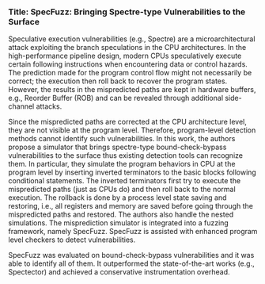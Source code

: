 ### Title: SpecFuzz: Bringing Spectre-type Vulnerabilities to the Surface
Speculative execution vulnerabilities (e.g., Spectre) are a microarchitectural attack exploiting the branch speculations in the CPU architectures.
In the high-performance pipeline design,
modern CPUs speculatively execute certain following instructions when encountering data or control hazards.
The prediction made for the program control flow might not necessarily be correct; 
the execution then roll back to recover the program states.
However, the results in the mispredicted paths are kept in hardware buffers, e.g., Reorder Buffer (ROB) and can be revealed through additional side-channel attacks.

Since the mispredicted paths are corrected at the CPU architecture level, they are not visible at the program level.
Therefore, program-level detection methods cannot identify such vulnerabilities.
In this work, the authors propose a simulator that brings spectre-type bound-check-bypass vulnerabilities to the surface thus existing detection tools can recognize them.
In particular, they simulate the program behaviors in CPU at the program level by inserting inverted terminators to the basic blocks following conditional statements.
The inverted terminators first try to execute the mispredicted paths (just as CPUs do) and then roll back to the normal execution.
The rollback is done by a process level state saving and restoring, i.e., all registers and memory are saved before going through the mispredicted paths and restored.
The authors also handle the nested simulations.
The misprediction simulator is integrated into a fuzzing framework, namely SpecFuzz.
SpecFuzz is assisted with enhanced program level checkers to detect vulnerabilities.

SpecFuzz was evaluated on bound-check-bypass vulnerabilities and it was able to identify all of them.
It outperformed the state-of-the-art works (e.g., Spectector) and achieved a conservative instrumentation overhead.
